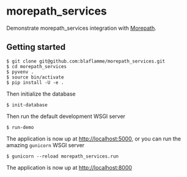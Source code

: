 # morepath_services
Demonstrate morepath_services integration with [Morepath](http://morepath.readthedocs.io).

## Getting started

```shell
$ git clone git@github.com:blaflamme/morepath_services.git
$ cd morepath_services
$ pyvenv .
$ source bin/activate
$ pip install -U -e .
```

Then initialize the database

```shell
$ init-database
```

Then run the default development WSGI server

```shell
$ run-demo
```

The application is now up at [http://localhost:5000](http://localhost:5000), or you can run the amazing `gunicorn` WSGI server

```shell
$ gunicorn --reload morepath_services.run
```

The application is now up at [http://localhost:8000](http://localhost:8000)
